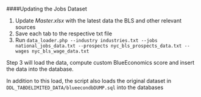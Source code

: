 ####Updating the Jobs Dataset
1. Update *Master.xlsx* with the latest data the BLS and other relevant sources
2. Save each tab to the respective txt file
3. Run `data_loader.php --industry industries.txt --jobs national_jobs_data.txt --prospects nyc_bls_prospects_data.txt --wages nyc_bls_wage_data.txt`

Step 3 will load the data, compute custom BlueEconomics score and insert the data into the database.

In addition to this load, the script also loads the original dataset in `DDL_TABDELIMITED_DATA/blueecondbDUMP.sql` into the databases
